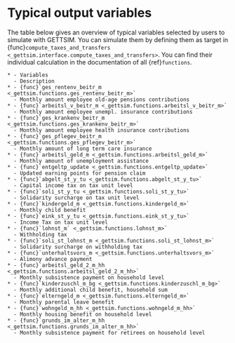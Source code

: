 # Typical output variables

The table below gives an overview of typical variables selected by users to simulate
with GETTSIM. You can simulate them by defining them as target in
{func}`compute_taxes_and_transfers <_gettsim.interface.compute_taxes_and_transfers>`.
You can find their individual calculation in the documentation of all {ref}`functions`.

```{list-table}
* - Variables
  - Description
* - {func}`ges_rentenv_beitr_m <_gettsim.functions.ges_rentenv_beitr_m>`
  - Monthly amount employee old-age pensions contributions
* - {func}`arbeitsl_v_beitr_m <_gettsim.functions.arbeitsl_v_beitr_m>`
  - Monthly amount employee unempl. insurance contributions
* - {func}`ges_krankenv_beitr_m <_gettsim.functions.ges_krankenv_beitr_m>`
  - Monthly amount employee health insurance contributions
* - {func}`ges_pflegev_beitr_m <_gettsim.functions.ges_pflegev_beitr_m>`
  - Monthly amount of long term care insurance
* - {func}`arbeitsl_geld_m <_gettsim.functions.arbeitsl_geld_m>`
  - Monthly amount of unemployment assistance
* - {func}`entgeltp_update <_gettsim.functions.entgeltp_update>`
  - Updated earning points for pension claim
* - {func}`abgelt_st_y_tu <_gettsim.functions.abgelt_st_y_tu>`
  - Capital income tax on tax unit level
* - {func}`soli_st_y_tu <_gettsim.functions.soli_st_y_tu>`
  - Solidarity surcharge on tax unit level
* - {func}`kindergeld_m <_gettsim.functions.kindergeld_m>`
  - Monthly child benefit
* - {func}`eink_st_y_tu <_gettsim.functions.eink_st_y_tu>`
  - Income Tax on tax unit level
* - {func}`lohnst_m` <_gettsim.functions.lohnst_m>`
  - Withholding tax
* - {func}`soli_st_lohnst_m <_gettsim.functions.soli_st_lohnst_m>`
  - Solidarity surcharge on withholding tax
* - {func}`unterhaltsvors_m <_gettsim.functions.unterhaltsvors_m>`
  - Alimony advance payment
* - {func}`arbeitsl_geld_2_m_hh <_gettsim.functions.arbeitsl_geld_2_m_hh>`
  - Monthly subsistence payment on household level
* - {func}`kinderzuschl_m_bg <_gettsim.functions.kinderzuschl_m_bg>`
  - Monthly additional child benefit, household sum
* - {func}`elterngeld_m <_gettsim.functions.elterngeld_m>`
  - Monthly parental leave benefit
* - {func}`wohngeld_m_hh <_gettsim.functions.wohngeld_m_hh>`
  - Monthly housing benefit on household level
* - {func}`grunds_im_alter_m_hh <_gettsim.functions.grunds_im_alter_m_hh>`
  - Monthly subsistence payment for retirees on household level
```
